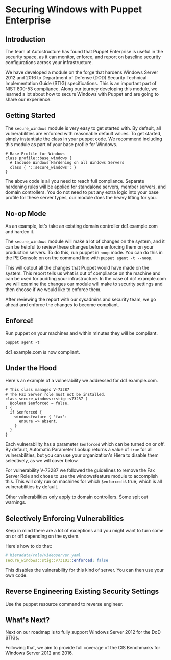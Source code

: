 # Securing Windows with Puppet Enterprise

## Introduction

The team at Autostructure has found that Puppet Enterprise is useful in the security space, as it can monitor, enforce, and report on baseline security configurations across your infrastructure.

We have developed a module on the forge that hardens Windows Server 2012 and 2016 to Department of Defense (DOD) Security Technical Implementation Guide (STIG) specifications. This is an important part of NIST 800-53 compliance. Along our journey developing this module, we learned a lot about how to secure Windows with Puppet and are going to share our experience.

## Getting Started

The `secure_windows` module is very easy to get started with. By default, all vulnerabilities are enforced with reasonable default values. To get started, simply instantiate the class in your puppet code. We recommend including this module as part of your base profile for Windows.

```puppet
# Base Profile for Windows
class profile::base_windows {
  # Include Windows Hardening on all Windows Servers
  class { '::secure_windows': }
}
```

The above code is all you need to reach full compliance. Separate hardening rules will be applied for standalone servers, member servers, and domain controllers. You do not need to put any extra logic into your base profile for these server types, our module does the heavy lifting for you.

## No-op Mode

As an example, let's take an existing domain controller dc1.example.com and harden it.

The `secure_windows` module will make a lot of changes on the system, and it can be helpful to review these changes before enforcing them on your production servers. To do this, run puppet in `noop` mode. You can do this in the PE Console on on the command line with `puppet agent -t --noop`.

This will output all the changes that Puppet would have made on the system. This report tells us what is out of compliance on the machine and can be used for auditing your infrastructure. In the case of dc1.example.com we will examine the changes our module will make to security settings and then choose if we would like to enforce them.

After reviewing the report with our sysadmins and security team, we go ahead and enforce the changes to become compliant.

## Enforce!

Run puppet on your machines and within minutes they will be compliant.

```shell
puppet agent -t
```

dc1.example.com is now compliant.


## Under the Hood

Here's an example of a vulnerability we addressed for dc1.example.com.

```puppet
# This class manages V-73287
# The Fax Server role must not be installed.
class secure_windows::stig::v73287 (
  Boolean $enforced = false,
) {
  if $enforced {
    windowsfeature { 'fax':
      ensure => absent,
    }
  }
}
```

Each vulnerability has a parameter `$enforced` which can be turned on or off. By default, Automatic Parameter Lookup returns a value of `true` for all vulnerabilities, but you can use your organization's Hiera to disable them selectively, as we will cover below.

For vulnerability V-73287 we followed the guidelines to remove the Fax Server Role and chose to use the windowsfeature module to accomplish this. This will only run on machines for which `$enforced` is true, which is all vulnerabilities by default.

Other vulnerabilities only apply to domain controllers. Some spit out warnings.


## Selectively Enforcing Vulnerabilities

Keep in mind there are a lot of exceptions and you might want to turn some on or off depending on the system.

Here's how to do that:

```yaml
# hieradata/role/videoserver.yaml
secure_windows::stig::v73101::enforced: false
```

This disables the vulnerability for this kind of server. You can then use your own code.


## Reverse Engineering Existing Security Settings

Use the puppet resource command to reverse engineer.



## What's Next?

Next on our roadmap is to fully support Windows Server 2012 for the DoD STIGs.

Following that, we aim to provide full coverage of the CIS Benchmarks for Windows Server 2012 and 2016.

